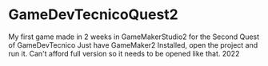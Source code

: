 # GameDevTecnicoQuest2
My first game made in 2 weeks in GameMakerStudio2 for the Second Quest of GameDevTecnico
Just have GameMaker2 Installed, open the project and run it. Can't afford full version so it needs to be opened like that.
2022
